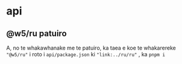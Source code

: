 # api

## @w5/ru patuiro

A, no te whakawhanake me te patuiro, ka taea e koe te whakarereke `"@w5/ru"` i roto i `api/package.json` ki `"link:../ru/ru"` , ka `pnpm i`
